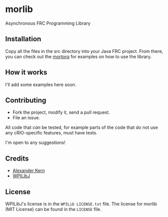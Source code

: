 morlib
======

Asynchronous FRC Programming Library

Installation
------------

Copy all the files in the src directory into your Java FRC project. From there,
you can check out the [mortorq](http://github.com/CapnKernul/mortorq) for
examples on how to use the library.

How it works
------------

I'll add some examples here soon.

Contributing
------------

 * Fork the project, modify it, send a pull request.
 * File an issue.

All code that _can_ be tested, for example parts of the code that do not use any
cRIO-specific features, must have tests.

I'm open to any suggestions!

Credits
-------

 * [Alexander Kern](http://kernpedia.com)
 * [WPILibJ](http://firstforge.wpi.edu/sf/projects/wpilib)

License
-------

WPILibJ's license is in the `WPILib LICENSE.txt` file. The license for morlib
(MIT License) can be found in the `LICENSE` file.